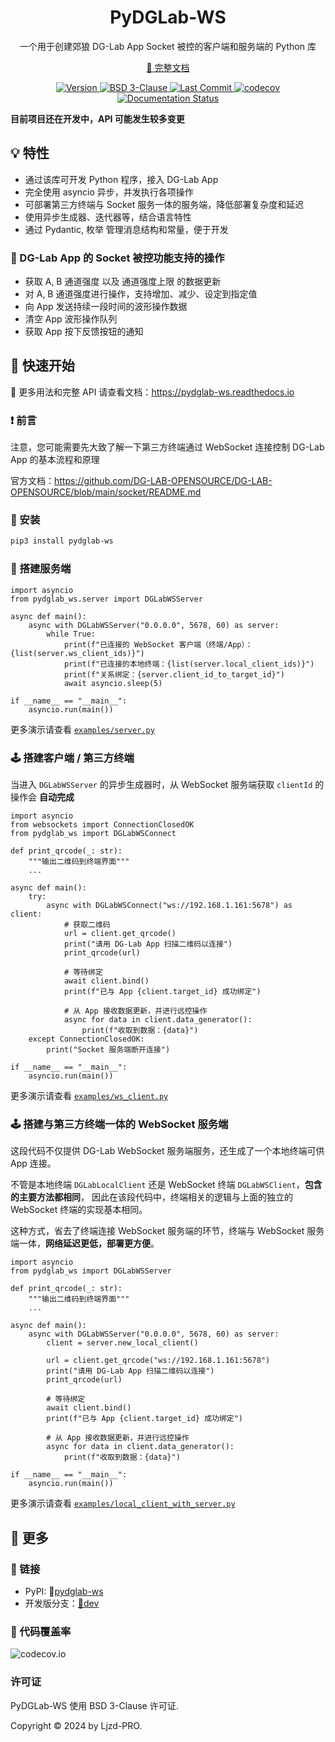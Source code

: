 <h1 align="center">
  PyDGLab-WS
</h1>

<p align="center">
  一个用于创建郊狼 DG-Lab App Socket 被控的客户端和服务端的 Python 库
</p>

<p align="center">
  <a href="https://pydglab-ws.readthedocs.io">📖 完整文档</a>
</p>

<p align="center">
  <a href="https://pypi.org/project/pydglab-ws" target="_blank">
    <img src="https://img.shields.io/github/v/release/Ljzd-PRO/PyDGLab-WS?logo=python" alt="Version">
  </a>

  <a href="./LICENSE">
    <img src="https://img.shields.io/github/license/Ljzd-PRO/PyDGLab-WS" alt="BSD 3-Clause"/>
  </a>

  <a href="https://github.com/Ljzd-PRO/PyDGLab-WS/activity">
    <img src="https://img.shields.io/github/last-commit/Ljzd-PRO/PyDGLab-WS/devel" alt="Last Commit"/>
  </a>

  <a href="https://codecov.io/gh/Ljzd-PRO/PyDGLab-WS" target="_blank">
      <img src="https://codecov.io/gh/Ljzd-PRO/PyDGLab-WS/branch/master/graph/badge.svg?token=VTr0LB1yWF" alt="codecov"/>
  </a>

  <a href='https://pydglab-ws.readthedocs.io/'>
    <img src='https://readthedocs.org/projects/pydglab-ws/badge/?version=latest' alt='Documentation Status' />
  </a>
</p>

**目前项目还在开发中，API 可能发生较多变更**

## 💡 特性

- 通过该库可开发 Python 程序，接入 DG-Lab App
- 完全使用 asyncio 异步，并发执行各项操作
- 可部署第三方终端与 Socket 服务一体的服务端，降低部署复杂度和延迟
- 使用异步生成器、迭代器等，结合语言特性
- 通过 Pydantic, 枚举 管理消息结构和常量，便于开发

### 🔧 DG-Lab App 的 Socket 被控功能支持的操作

- 获取 A, B 通道强度 以及 通道强度上限 的数据更新
- 对 A, B 通道强度进行操作，支持增加、减少、设定到指定值
- 向 App 发送持续一段时间的波形操作数据
- 清空 App 波形操作队列
- 获取 App 按下反馈按钮的通知

## 🚀 快速开始

📖 更多用法和完整 API 请查看文档：https://pydglab-ws.readthedocs.io

### ❗ 前言

注意，您可能需要先大致了解一下第三方终端通过 WebSocket 连接控制 DG-Lab App 的基本流程和原理

官方文档：https://github.com/DG-LAB-OPENSOURCE/DG-LAB-OPENSOURCE/blob/main/socket/README.md

### 🔨 安装

```bash
pip3 install pydglab-ws
```

### 📡 搭建服务端

```python3
import asyncio
from pydglab_ws.server import DGLabWSServer

async def main():
    async with DGLabWSServer("0.0.0.0", 5678, 60) as server:
        while True:
            print(f"已连接的 WebSocket 客户端（终端/App）：{list(server.ws_client_ids)}")
            print(f"已连接的本地终端：{list(server.local_client_ids)}")
            print(f"关系绑定：{server.client_id_to_target_id}")
            await asyncio.sleep(5)

if __name__ == "__main__":
    asyncio.run(main())
```

更多演示请查看 [`examples/server.py`](examples/server.py)

### 🕹️ 搭建客户端 / 第三方终端

当进入 `DGLabWSServer` 的异步生成器时，从 WebSocket 服务端获取 `clientId` 的操作会 **自动完成**

```python3
import asyncio
from websockets import ConnectionClosedOK
from pydglab_ws import DGLabWSConnect

def print_qrcode(_: str):
    """输出二维码到终端界面"""
    ...

async def main():
    try:
        async with DGLabWSConnect("ws://192.168.1.161:5678") as client:
            # 获取二维码
            url = client.get_qrcode()
            print("请用 DG-Lab App 扫描二维码以连接")
            print_qrcode(url)

            # 等待绑定
            await client.bind()
            print(f"已与 App {client.target_id} 成功绑定")

            # 从 App 接收数据更新，并进行远控操作
            async for data in client.data_generator():
                print(f"收取到数据：{data}")
    except ConnectionClosedOK:
        print("Socket 服务端断开连接")

if __name__ == "__main__":
    asyncio.run(main())
```

更多演示请查看 [`examples/ws_client.py`](examples/ws_client.py)

### 🕹️ 搭建与第三方终端一体的 WebSocket 服务端

这段代码不仅提供 DG-Lab WebSocket 服务端服务，还生成了一个本地终端可供 App 连接。

不管是本地终端 `DGLabLocalClient` 还是 WebSocket 终端 `DGLabWSClient`，**包含的主要方法都相同**，
因此在该段代码中，终端相关的逻辑与上面的独立的 WebSocket 终端的实现基本相同。

这种方式，省去了终端连接 WebSocket 服务端的环节，终端与 WebSocket 服务端一体，**网络延迟更低，部署更方便**。

```python3
import asyncio
from pydglab_ws import DGLabWSServer

def print_qrcode(_: str):
    """输出二维码到终端界面"""
    ...

async def main():
    async with DGLabWSServer("0.0.0.0", 5678, 60) as server:
        client = server.new_local_client()

        url = client.get_qrcode("ws://192.168.1.161:5678")
        print("请用 DG-Lab App 扫描二维码以连接")
        print_qrcode(url)

        # 等待绑定
        await client.bind()
        print(f"已与 App {client.target_id} 成功绑定")

        # 从 App 接收数据更新，并进行远控操作
        async for data in client.data_generator():
            print(f"收取到数据：{data}")

if __name__ == "__main__":
    asyncio.run(main())

```

更多演示请查看 [`examples/local_client_with_server.py`](examples/server_with_local_client.py)

## 📌 更多

### 🔗 链接

- PyPI: 🔗[pydglab-ws](https://pypi.org/project/pydglab-ws/)
- 开发版分支：[🔗dev](https://github.com/Ljzd-PRO/PyDGLab-WS/tree/dev)

### 📐 代码覆盖率

![codecov.io](https://codecov.io/github/Ljzd-PRO/PyDGLab-WS/graphs/tree.svg?token=VTr0LB1yWF)

### 许可证

PyDGLab-WS 使用 BSD 3-Clause 许可证.

Copyright © 2024 by Ljzd-PRO.
